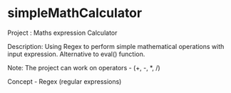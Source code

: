 # simpleMathCalculator
Project : Maths expression Calculator

Description: Using Regex to perform simple mathematical operations with input expression. Alternative to eval() function.

Note: The project can work on operators - (+, -, \*, /)

Concept - Regex (regular expressions)
